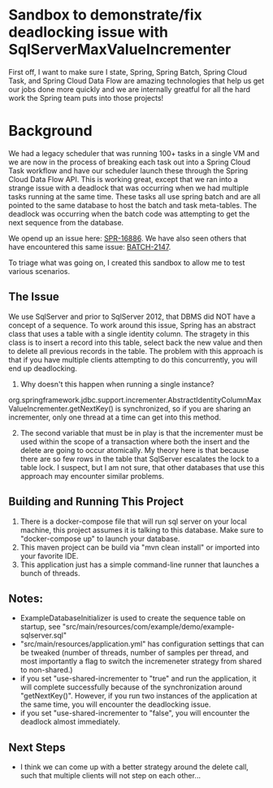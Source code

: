 # Sandbox to demonstrate/fix deadlocking issue with SqlServerMaxValueIncrementer

First off, I want to make sure I state, Spring, Spring Batch, Spring Cloud Task, and Spring Cloud Data Flow are amazing technologies that help us get our jobs done more quickly and we are internally greatful for all the hard work the Spring team puts into those projects!

# Background

We had a legacy scheduler that was running 100+ tasks in a single VM and we are now in the process of breaking each task out into a Spring Cloud Task workflow and
have our scheduler launch these through the Spring Cloud Data Flow API. This is working great, except that we ran into a strange issue with a deadlock that was
occurring when we had multiple tasks running at the same time. These tasks all use spring batch and are all pointed to the same database to host the batch and task
meta-tables. The deadlock was occurring when the batch code was attempting to get the next sequence from the database.

We opend up an issue here: [SPR-16886](https://jira.spring.io/browse/SPR-16886). We have also seen others that have encountered this same issue: [BATCH-2147](https://jira.spring.io/browse/BATCH-2147).

To triage what was going on, I created this sandbox to allow me to test various scenarios. 

## The Issue

We use SqlServer and prior to SqlServer 2012, that DBMS did NOT have a concept of a sequence. To work around this issue, Spring has an abstract class that uses
a table with a single identity column. The stragety in this class is to insert a record into this table, select back the new value and then to delete all
previous records in the table. The problem with this approach is that if you have multiple clients attempting to do this concurrently, you will end up deadlocking.

1. Why doesn't this happen when running a single instance?

org.springframework.jdbc.support.incrementer.AbstractIdentityColumnMaxValueIncrementer.getNextKey() is synchronized, so if you are sharing an incrementer, only
one thread at a time can get into this method.

2. The second variable that must be in play is that the incrementer must be used within the scope of a transaction where both the insert and the delete are going to occur atomically. My theory here is that because there are so few rows in the table that SqlServer escalates the lock to a table lock. I suspect, but I am not sure, that other databases that use this approach may encounter similar problems.

## Building and Running This Project

1. There is a docker-compose file that will run sql server on your local machine, this project assumes it is talking to this database. Make sure to "docker-compose up" to launch your database.
2. This maven project can be build via "mvn clean install" or imported into your favorite IDE.
3. This application just has a simple command-line runner that launches a bunch of threads.

## Notes:

- ExampleDatabaseInitializer is used to create the sequence table on startup, see "src/main/resources/com/example/demo/example-sqlserver.sql"
- "src/main/resources/application.yml" has configuration settings that can be tweaked (number of threads, number of samples per thread, and most importantly a flag to switch the incremeneter strategy from shared to non-shared.)
- if you set "use-shared-incrementer to "true" and run the application, it will complete successfully because of the synchronization around "getNextKey()". However, if you run two instances of the application at the same time, you will encounter the deadlocking issue.
- if you set "use-shared-incrementer to "false", you will encounter the deadlock almost immediately.

## Next Steps

- I think we can come up with a better strategy around the delete call, such that multiple clients will not step on each other...